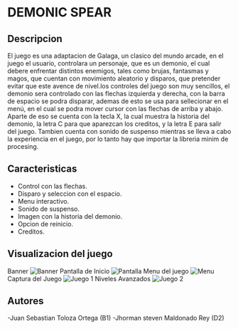 # DEMONIC SPEAR

##  Descripcion

El juego es una adaptacion de Galaga, un clasico del mundo arcade, en el juego el usuario, controlara un personaje, que es un demonio, el cual debere enfrentar distintos enemigos, tales como brujas, fantasmas y magos, que cuentan con movimiento aleatorio y disparos, que pretender evitar que este avence de nivel.los controles del juego son muy sencillos, el demonio sera controlado con las flechas izquierda y derecha,  con la barra de espacio se podra disparar, ademas de esto se usa para sellecionar en el menú, en el cual se podra mover cursor con las flechas de arriba y abajo. Aparte de eso se cuenta con la tecla X, la cual muestra la historia del demonio, la letra C para que aparezcan los creditos, y la letra E para salir del juego. Tambien cuenta con sonido de suspenso mientras se lleva a cabo la experiencia en el juego, por lo tanto hay que importar la libreria minim de procesing.

## Caracteristicas

- Control con las flechas.
- Disparo y seleccion con el espacio.
- Menu interactivo.
- Sonido de suspenso.
- Imagen con la historia del demonio.
- Opcion de reinicio.
- Creditos.

## Visualizacion del juego
Banner
![Banner](https://1.bp.blogspot.com/-QN7DjKpy-WA/X1Lm9U-iCkI/AAAAAAAAvic/NFqhtR0PPb4MCrs13uvFxno4KdMnSK_AACLcBGAsYHQ/s320/banner.png)
Pantalla de Inicio
![Pantalla](https://1.bp.blogspot.com/-GfdLOv4bs6A/X0WctgBZ3kI/AAAAAAAAu9w/ZjBNZ_rIg540kCBfpf1rTe8XnFbgURTlgCLcBGAsYHQ/s640/Pantalla.png)
Menu del juego
![Menu](https://1.bp.blogspot.com/-QqsXJixEn4w/X0WdJ-t_lxI/AAAAAAAAu94/FCsXe0ldoXMJXXlceDgt-sfgCKH4GMw-QCLcBGAsYHQ/s640/Menu.png)
Captura del Juego
![Juego 1](https://1.bp.blogspot.com/-RVp_Oi8O2-w/X0WfjIdj1VI/AAAAAAAAu-U/A8HLzZ4z5HMgG3OhJRnynAHilfjsYkGvwCLcBGAsYHQ/s640/Juego%2B1.png)
Niveles Avanzados
![Juego 2](https://1.bp.blogspot.com/-e5IkgXms5R0/X0Wf0UWEQZI/AAAAAAAAu-c/EFrvYnidwyYZ7qRdfq0B0te2cg1n7Ts_wCLcBGAsYHQ/s640/Juego%2B2.png)

## Autores 
-Juan Sebastian Toloza Ortega (B1)
-Jhorman steven Maldonado Rey (D2)